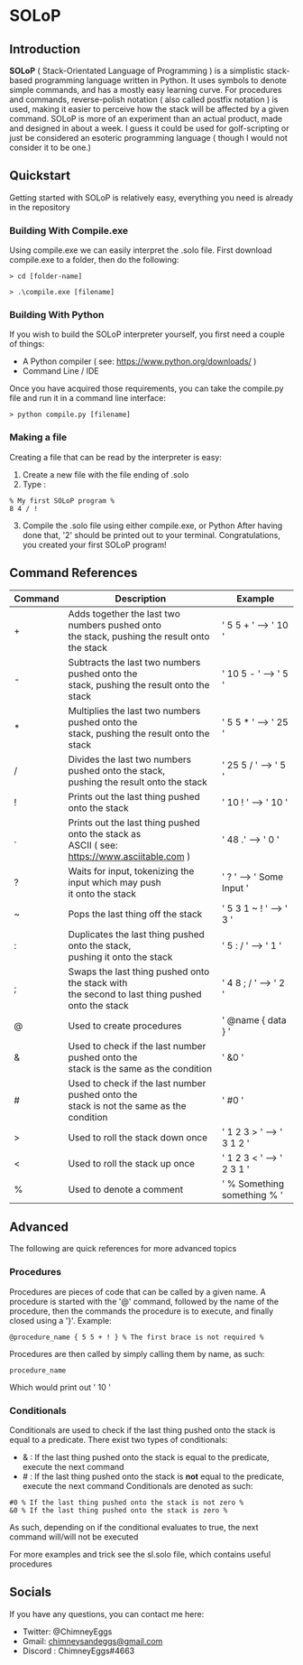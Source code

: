 # SOLoP

## Introduction
**SOLoP** ( Stack-Orientated Language of Programming ) is a simplistic stack-based programming language written in Python. It uses symbols to denote simple commands, and has a mostly easy learning curve. For procedures and commands, reverse-polish notation ( also called postfix notation ) is used, making it easier to perceive how the stack will be affected by a given command. 
SOLoP is more of an experiment than an actual product, made and designed in about a week. I guess it could be used for golf-scripting or just be considered an esoteric programming language ( though I would not consider it to be one.)
## Quickstart
Getting started with SOLoP is relatively easy, everything you need is already in the repository
### Building With Compile.exe
Using compile.exe we can easily interpret the .solo file. First download compile.exe to a folder, then do the following:
```
> cd [folder-name]

> .\compile.exe [filename]
```
### Building With Python
If you wish to build the SOLoP interpreter yourself, you first need a couple of things:
- A Python compiler ( see: https://www.python.org/downloads/ )
- Command Line / IDE

Once you have acquired those requirements, you can take the compile.py file and run it in a command line interface:
```
> python compile.py [filename]
```
### Making a file
Creating a file that can be read by the interpreter is easy:
1. Create a new file with the file ending of .solo
2. Type :
  ```
  % My first SOLoP program %
  8 4 / !
  ```
3. Compile the .solo file using either compile.exe, or Python
After having done that, '2' should be printed out to your terminal. Congratulations, you created your first SOLoP program!
## Command References
| Command | Description | Example |
| ------- | ----------- | ------- |
| + | Adds together the last two numbers pushed onto<br> the stack, pushing the result onto the stack | ' 5 5 + ' --> ' 10 ' |
| - | Subtracts the last two numbers pushed onto the<br> stack, pushing the result onto the stack | ' 10 5 - ' --> ' 5 ' |
| * | Multiplies the last two numbers pushed onto the<br> stack, pushing the result onto the stack | ' 5 5 * ' --> ' 25 ' |
| / | Divides the last two numbers pushed onto the stack,<br> pushing the result onto the stack | ' 25 5 / ' --> ' 5 ' |
| ! | Prints out the last thing pushed onto the stack | ' 10 ! ' --> ' 10 ' |
| . | Prints out the last thing pushed onto the stack as<br> ASCII ( see: https://www.asciitable.com ) | ' 48 .' --> ' 0 ' |
| ? | Waits for input, tokenizing the input which may push<br> it onto the stack | ' ? ' --> ' Some Input ' |
| ~ | Pops the last thing off the stack | ' 5 3 1 ~ ! ' --> ' 3 ' |
| : | Duplicates the last thing pushed onto the stack,<br> pushing it onto the stack | ' 5 : / ' --> ' 1 ' |
| ; | Swaps the last thing pushed onto the stack with<br> the second to last thing pushed onto the stack | ' 4 8 ; / ' --> ' 2 ' |
| @ | Used to create procedures | ' @name { data } ' |
| & | Used to check if the last number pushed onto the<br>stack is the same as the condition | ' &0 ' |
| # | Used to check if the last number pushed onto the<br> stack is not the same as the condition | ' #0 ' |
| > | Used to roll the stack down once | ' 1 2 3 > ' --> ' 3 1 2 ' |
| < | Used to roll the stack up once | ' 1 2 3 < ' --> ' 2 3 1 ' |
| % | Used to denote a comment | ' % Something something % ' |
## Advanced
The following are quick references for more advanced topics
### Procedures
Procedures are pieces of code that can be called by a given name. A procedure is started with the '@' command, followed by the name of the procedure, then the commands the procedure is to execute, and finally closed using a '}'. Example:
```
@procedure_name { 5 5 + ! } % The first brace is not required %
```
Procedures are then called by simply calling them by name, as such:
```
procedure_name
```
Which would print out ' 10 '
### Conditionals
Conditionals are used to check if the last thing pushed onto the stack is equal to a predicate. There exist two types of conditionals:
- & : If the last thing pushed onto the stack is equal to the predicate, execute the next command
- \# : If the last thing pushed onto the stack is **not** equal to the predicate, execute the next command
Conditionals are denoted as such:
```
#0 % If the last thing pushed onto the stack is not zero %
&0 % If the last thing pushed onto the stack is zero %
```
As such, depending on if the conditional evaluates to true, the next command will/will not be executed

For more examples and trick see the sl.solo file, which contains useful procedures
## Socials
If you have any questions, you can contact me here:
- Twitter: @ChimneyEggs
- Gmail: chimneysandeggs@gmail.com
- Discord : ChimneyEggs#4663
